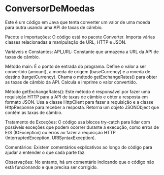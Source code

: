 # ConversorDeMoedas
 
Este é um código em Java que tenta converter um valor de uma moeda para outra usando uma API de taxas de câmbio.

Pacote e Importações:
O código está no pacote Converter.
Importa várias classes relacionadas a manipulação de URL, HTTP e JSON.

Variáveis e Constantes:
API_URL: Constante que armazena a URL da API de taxas de câmbio.

Método main:
É o ponto de entrada do programa.
Define o valor a ser convertido (amount), a moeda de origem (baseCurrency) e a moeda de destino (targetCurrency).
Chama o método getExchangeRates() para obter as taxas de câmbio da API.
Calcula e imprime o valor convertido.

Método getExchangeRates():
Este método é responsável por fazer uma requisição HTTP para a API de taxas de câmbio e obter a resposta em formato JSON.
Usa a classe HttpClient para fazer a requisição e a classe HttpResponse para receber a resposta.
Retorna um objeto JSONObject que contém as taxas de câmbio.

Tratamento de Exceções:
O código usa blocos try-catch para lidar com possíveis exceções que podem ocorrer durante a execução, como erros de E/S (IOException) ou erros ao fazer a requisição HTTP (InterruptedException, URISyntaxException).

Comentários:
Existem comentários explicativos ao longo do código para ajudar a entender o que cada parte faz.

Observações:
No entanto, há um comentário indicando que o código não está funcionando e que precisa ser corrigido.
